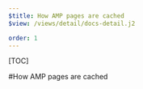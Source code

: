 ```yaml
---
$title: How AMP pages are cached
$view: /views/detail/docs-detail.j2

order: 1
---
```


[TOC]

#How AMP pages are cached
